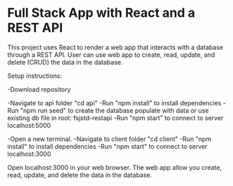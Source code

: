 # Full Stack App with React and a REST API

This project uses React to render a web app that interacts with a database through a REST API. User can use web app to create, read, update, and delete (CRUD) the data in the database.

Setup instructions:

-Download repository

-Navigate to api folder "cd api"
-Run "npm install" to install dependencies
-Run "npm run seed" to create the database populate with data or use existing db file in root: fsjstd-restapi
-Run "npm start" to connect to server localhost:5000

-Open a new terminal.
-Navigate to client folder "cd client"
-Run "npm install" to install dependencies
-Run "npm start" to connect to server localhost:3000

Open localhost:3000 in your web browser. The web app allow you create, read, update, and delete the data in the database.

